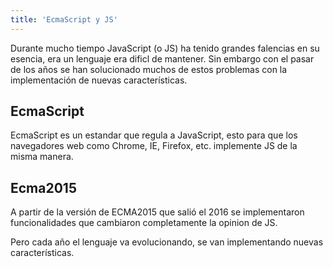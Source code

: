 ```yaml
---
title: 'EcmaScript y JS'
---
```


Durante mucho tiempo JavaScript (o JS) ha tenido grandes falencias en su esencia, era un lenguaje era dificl de mantener. Sin embargo con el pasar de los años se han solucionado muchos de estos problemas con la implementación de nuevas características.


## EcmaScript

EcmaScript es un estandar que regula a JavaScript, esto para que los navegadores web como Chrome, IE, Firefox, etc. implemente JS de la misma manera.

## Ecma2015

A partir de la versión de ECMA2015 que salió el 2016 se implementaron funcionalidades que cambiaron completamente la opinion de JS.

Pero cada año el lenguaje va evolucionando, se van implementando nuevas características.